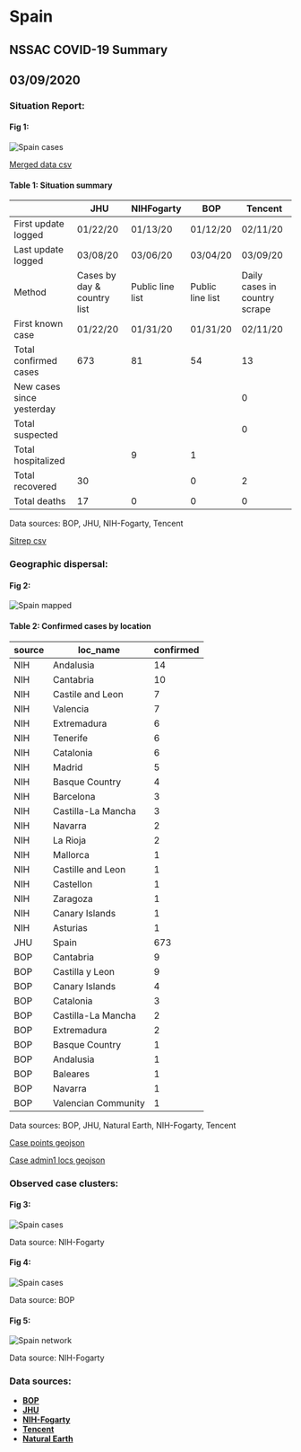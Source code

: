 # Spain
## NSSAC COVID-19 Summary
## 03/09/2020



### Situation Report:
#### Fig 1:
![Spain cases](../merged_histories/Spain_merged_histories.png)

[Merged data csv](https://github.com/SchlittDataSci/SchlittDataSci.github.io/blob/master/data/tables/Spain_merged_daily.csv)

#### Table 1: Situation summary


|                           | JHU                         | NIHFogarty       | BOP              | Tencent                       |
|---------------------------|-----------------------------|------------------|------------------|-------------------------------|
| First update logged       | 01/22/20                    | 01/13/20         | 01/12/20         | 02/11/20                      |
| Last update logged        | 03/08/20                    | 03/06/20         | 03/04/20         | 03/09/20                      |
| Method                    | Cases by day & country list | Public line list | Public line list | Daily cases in country scrape |
| First known case          | 01/22/20                    | 01/31/20         | 01/31/20         | 02/11/20                      |
| Total confirmed cases     | 673                         | 81               | 54               | 13                            |
| New cases since yesterday |                             |                  |                  | 0                             |
| Total suspected           |                             |                  |                  | 0                             |
| Total hospitalized        |                             | 9                | 1                |                               |
| Total recovered           | 30                          |                  | 0                | 2                             |
| Total deaths              | 17                          | 0                | 0                | 0                             |

Data sources: BOP, JHU, NIH-Fogarty, Tencent


[Sitrep csv](https://github.com/SchlittDataSci/SchlittDataSci.github.io/blob/master/data/tables/Spain_sitrep.csv)

### Geographic dispersal:
#### Fig 2:
![Spain mapped](../case_locs/Spain_case_locs.png)

#### Table 2: Confirmed cases by location


| source   | loc_name            |   confirmed |
|----------|---------------------|-------------|
| NIH      | Andalusia           |          14 |
| NIH      | Cantabria           |          10 |
| NIH      | Castile and Leon    |           7 |
| NIH      | Valencia            |           7 |
| NIH      | Extremadura         |           6 |
| NIH      | Tenerife            |           6 |
| NIH      | Catalonia           |           6 |
| NIH      | Madrid              |           5 |
| NIH      | Basque Country      |           4 |
| NIH      | Barcelona           |           3 |
| NIH      | Castilla-La Mancha  |           3 |
| NIH      | Navarra             |           2 |
| NIH      | La Rioja            |           2 |
| NIH      | Mallorca            |           1 |
| NIH      | Castille and Leon   |           1 |
| NIH      | Castellon           |           1 |
| NIH      | Zaragoza            |           1 |
| NIH      | Canary Islands      |           1 |
| NIH      | Asturias            |           1 |
| JHU      | Spain               |         673 |
| BOP      | Cantabria           |           9 |
| BOP      | Castilla y Leon     |           9 |
| BOP      | Canary Islands      |           4 |
| BOP      | Catalonia           |           3 |
| BOP      | Castilla-La Mancha  |           2 |
| BOP      | Extremadura         |           2 |
| BOP      | Basque Country      |           1 |
| BOP      | Andalusia           |           1 |
| BOP      | Baleares            |           1 |
| BOP      | Navarra             |           1 |
| BOP      | Valencian Community |           1 |

Data sources: BOP, JHU, Natural Earth, NIH-Fogarty, Tencent


[Case points geojson](https://github.com/SchlittDataSci/SchlittDataSci.github.io/blob/master/data/shapes/Spain_case_locs.geojson)

[Case admin1 locs geojson](https://github.com/SchlittDataSci/SchlittDataSci.github.io/blob/master/data/shapes/Spain_admin1_locs.geojson)

### Observed case clusters:
#### Fig 3:
![Spain cases](../cluster_analysis/Spain_imported_cases_NIHFogarty.png)



Data source: NIH-Fogarty


#### Fig 4:
![Spain cases](../cluster_analysis/Spain_imported_cases_BOP.png)



Data source: BOP


#### Fig 5:
![Spain network](../autochthonous_networks/Spain_network.png)



Data source: NIH-Fogarty


### Data sources:
* **[BOP](https://github.com/beoutbreakprepared/nCoV2019)**
* **[JHU](https://github.com/CSSEGISandData/COVID-19)** 
* **[NIH-Fogarty](https://docs.google.com/spreadsheets/d/1jS24DjSPVWa4iuxuD4OAXrE3QeI8c9BC1hSlqr-NMiU/edit#gid=1187587451)** 
* **[Tencent](https://news.qq.com/zt2020/page/feiyan.htm)**
* **[Natural Earth](https://www.naturalearthdata.com/forums/forum/natural-earth-map-data/cultural-vectors/admin-1-states-provinces-and-their-boundaries/)**

<!-- Global site tag (gtag.js) - Google Analytics -->
<script async src="https://www.googletagmanager.com/gtag/js?id=UA-158816269-1"></script>
<script>
  window.dataLayer = window.dataLayer || [];
  function gtag(){dataLayer.push(arguments);}
  gtag('js', new Date());

  gtag('config', 'UA-158816269-1');
</script>